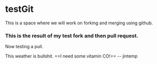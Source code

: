 # testGit
This is a space where we will work on forking and merging using github.

### This is the result of my test fork and then pull request.
Now testing a pull.

This weather is bullshit. ==I need some vitamin CO!== -- jintemp